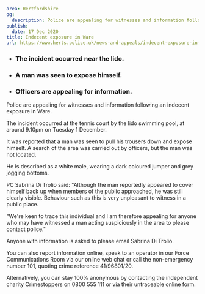 ```yaml
area: Hertfordshire
og:
  description: Police are appealing for witnesses and information following an indecent exposure in Ware.
publish:
  date: 17 Dec 2020
title: Indecent exposure in Ware
url: https://www.herts.police.uk/news-and-appeals/indecent-exposure-in-ware-1002
```

* ### The incident occurred near the lido.

 * ### A man was seen to expose himself.

 * ### Officers are appealing for information.

Police are appealing for witnesses and information following an indecent exposure in Ware.

The incident occurred at the tennis court by the lido swimming pool, at around 9.10pm on Tuesday 1 December.

It was reported that a man was seen to pull his trousers down and expose himself. A search of the area was carried out by officers, but the man was not located.

He is described as a white male, wearing a dark coloured jumper and grey jogging bottoms.

PC Sabrina Di Trolio said: "Although the man reportedly appeared to cover himself back up when members of the public approached, he was still clearly visible. Behaviour such as this is very unpleasant to witness in a public place.

"We're keen to trace this individual and I am therefore appealing for anyone who may have witnessed a man acting suspiciously in the area to please contact police."

Anyone with information is asked to please email Sabrina Di Trolio.

You can also report information online, speak to an operator in our Force Communications Room via our online web chat or call the non-emergency number 101, quoting crime reference 41/96801/20.

Alternatively, you can stay 100% anonymous by contacting the independent charity Crimestoppers on 0800 555 111 or via their untraceable online form.
